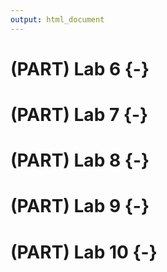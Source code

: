 ```yaml
---
output: html_document
---
```


# (PART) Lab 6 {-}

# (PART) Lab 7 {-}

# (PART) Lab 8 {-}

# (PART) Lab 9 {-}

# (PART) Lab 10 {-}
